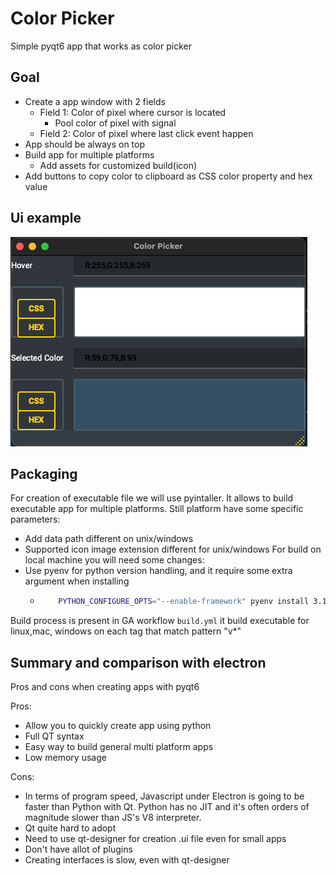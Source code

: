 # Color Picker

Simple pyqt6 app that works as color picker

## Goal

- Create a app window with 2 fields
  - Field 1: Color of pixel where cursor is located
    - Pool color of pixel with signal
  - Field 2: Color of pixel where last click event happen
- App should be always on top
- Build app for multiple platforms
  - Add assets for customized build(icon)
- Add buttons to copy color to clipboard as CSS color property and hex value

## Ui example

![ui](assets/ui.png)

## Packaging

For creation of executable file we will use pyintaller. It allows to build executable app for multiple platforms.
Still platform have some specific parameters:

- Add data path different on unix/windows
- Supported icon image extension different for unix/windows
  For build on local machine you will need some changes:
- Use pyenv for python version handling, and it require some extra argument when installing
  - ```bash
        PYTHON_CONFIGURE_OPTS="--enable-framework" pyenv install 3.11.0
    ```

Build process is present in GA workflow `build.yml`
it build executable for linux,mac, windows on each tag that match pattern "v\*"

## Summary and comparison with electron

Pros and cons when creating apps with pyqt6

Pros:

- Allow you to quickly create app using python
- Full QT syntax
- Easy way to build general multi platform apps
- Low memory usage

Cons:

- In terms of program speed, Javascript under Electron is going to be faster than Python with Qt. Python has no JIT and it's often orders of magnitude slower than JS's V8 interpreter.
- Qt quite hard to adopt
- Need to use qt-designer for creation .ui file even for small apps
- Don't have allot of plugins
- Creating interfaces is slow, even with qt-designer
